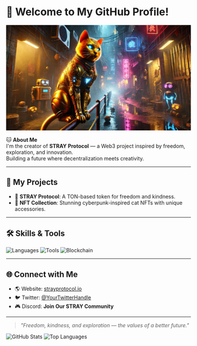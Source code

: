 # 👋 Welcome to My GitHub Profile!

![Banner](https://raw.githubusercontent.com/Evoonelove/Evoonelove/refs/heads/main/STRAY.webp) <!-- Вставьте ссылку на ваш баннер -->

🐱 **About Me**  
I'm the creator of **STRAY Protocol** — a Web3 project inspired by freedom, exploration, and innovation.  
Building a future where decentralization meets creativity.  

---

## 🚀 **My Projects**
- 🌌 **STRAY Protocol**: A TON-based token for freedom and kindness.  
- 🎨 **NFT Collection**: Stunning cyberpunk-inspired cat NFTs with unique accessories.  

---

## 🛠️ **Skills & Tools**
![Languages](https://img.shields.io/badge/Language-Python-blue?style=flat&logo=python)
![Tools](https://img.shields.io/badge/Tools-GitHub-black?style=flat&logo=github)
![Blockchain](https://img.shields.io/badge/Blockchain-TON-blueviolet?style=flat&logo=ton)

---

## 🌐 **Connect with Me**
- 🌎 Website: [strayprotocol.io](#)  
- 🐦 Twitter: [@YourTwitterHandle](#)  
- 🎮 Discord: **Join Our STRAY Community**  

---

> *"Freedom, kindness, and exploration — the values of a better future."*  

![GitHub Stats](https://github-readme-stats.vercel.app/api?username=Evoonelove&show_icons=true&theme=dark)
![Top Languages](https://github-readme-stats.vercel.app/api/top-langs/?username=Evoonelove&layout=compact&theme=dark)
